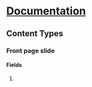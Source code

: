 # [Documentation][docs]

[docs]: ../index.html

## Content Types

### Front page slide

#### Fields

1. 